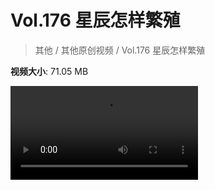 # Vol.176 星辰怎样繁殖

> 其他 / 其他原创视频 / Vol.176 星辰怎样繁殖

**视频大小**: 71.05 MB

<div class="video"><video src="https://file.hsyhx.top/video/混乱博物馆/Vol/176.mp4" controls preload>🤔 您的浏览器不支持 video 标签</video></div>
